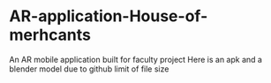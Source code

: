 # AR-application-House-of-merhcants

An AR mobile application built for faculty project
Here is an apk and a blender model due to github limit of file size